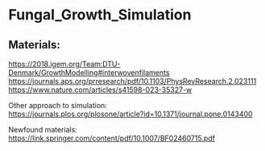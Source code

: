 # Fungal_Growth_Simulation

## Materials:
https://2018.igem.org/Team:DTU-Denmark/GrowthModelling#interwovenfilaments \
https://journals.aps.org/prresearch/pdf/10.1103/PhysRevResearch.2.023111 \
https://www.nature.com/articles/s41598-023-35327-w 

Other approach to simulation:\
https://journals.plos.org/plosone/article?id=10.1371/journal.pone.0143400

Newfound materials:\
https://link.springer.com/content/pdf/10.1007/BF02460715.pdf
